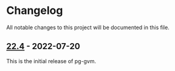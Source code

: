 # Changelog

All notable changes to this project will be documented in this file.

## [22.4] - 2022-07-20

This is the initial release of pg-gvm.

[22.4]: https://github.com/greenbone/pg-gvm/compare/22.4...22.4
